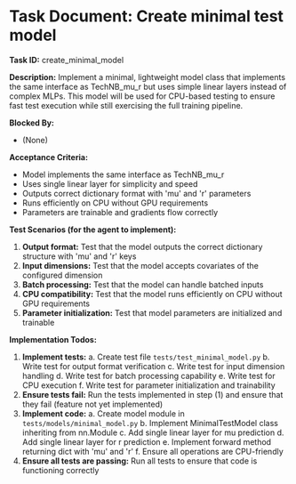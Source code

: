 # Task Document: Create minimal test model

**Task ID:** create_minimal_model

**Description:**
Implement a minimal, lightweight model class that implements the same interface as TechNB_mu_r but uses simple linear layers instead of complex MLPs. This model will be used for CPU-based testing to ensure fast test execution while still exercising the full training pipeline.

**Blocked By:**
- (None)

**Acceptance Criteria:**
- Model implements the same interface as TechNB_mu_r
- Uses single linear layer for simplicity and speed
- Outputs correct dictionary format with 'mu' and 'r' parameters
- Runs efficiently on CPU without GPU requirements
- Parameters are trainable and gradients flow correctly

**Test Scenarios (for the agent to implement):**
1. **Output format:** Test that the model outputs the correct dictionary structure with 'mu' and 'r' keys
2. **Input dimensions:** Test that the model accepts covariates of the configured dimension
3. **Batch processing:** Test that the model can handle batched inputs
4. **CPU compatibility:** Test that the model runs efficiently on CPU without GPU requirements
5. **Parameter initialization:** Test that model parameters are initialized and trainable

**Implementation Todos:**
1. **Implement tests:**
   a. Create test file `tests/test_minimal_model.py`
   b. Write test for output format verification
   c. Write test for input dimension handling
   d. Write test for batch processing capability
   e. Write test for CPU execution
   f. Write test for parameter initialization and trainability
2. **Ensure tests fail:** Run the tests implemented in step (1) and ensure that they fail (feature not yet implemented)
3. **Implement code:**
   a. Create model module in `tests/models/minimal_model.py`
   b. Implement MinimalTestModel class inheriting from nn.Module
   c. Add single linear layer for mu prediction
   d. Add single linear layer for r prediction
   e. Implement forward method returning dict with 'mu' and 'r'
   f. Ensure all operations are CPU-friendly
4. **Ensure all tests are passing:** Run all tests to ensure that code is functioning correctly
